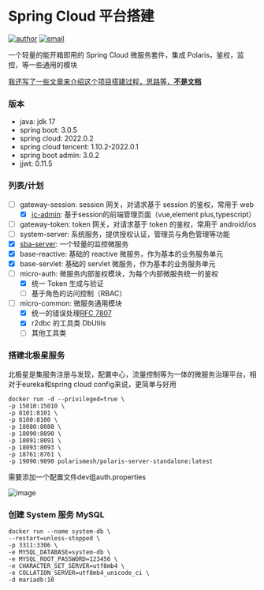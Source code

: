 
# Spring Cloud 平台搭建

[![author](https://img.shields.io/badge/author-mrtt-blue.svg)](https://jiangtj.gitlab.io/me)
[![email](https://img.shields.io/badge/email-jiang.taojie@foxmail.com-blue.svg)](mailto:jiang.taojie@foxmail.com)

一个轻量的能开箱即用的 Spring Cloud 微服务套件，集成 Polaris，鉴权，监控，等一些通用的模块

[我还写了一些文章来介绍这个项目搭建过程，思路等，**不是文档**](https://jiangtj.com/tags/Spring-Cloud-%E5%B9%B3%E5%8F%B0%E6%90%AD%E5%BB%BA/)

### 版本
- java: jdk 17
- spring boot: 3.0.5
- spring cloud: 2022.0.2
- spring cloud tencent: 1.10.2-2022.0.1
- spring boot admin: 3.0.2
- jjwt: 0.11.5

### 列表/计划
- [ ] gateway-session: session 网关，对请求基于 session 的鉴权，常用于 web
  - [x] [jc-admin](https://github.com/jiangtj-lab/jc-admin-session): 基于session的前端管理页面（vue,element plus,typescript）
- [ ] gateway-token: token 网关，对请求基于 token 的鉴权，常用于 android/ios
- [ ] system-server: 系统服务，提供授权认证，管理员与角色管理等功能
- [x] [sba-server](https://github.com/codecentric/spring-boot-admin): 一个轻量的监控微服务
- [x] base-reactive: 基础的 reactive 微服务，作为基本的业务服务单元
- [x] base-servlet: 基础的 servlet 微服务，作为基本的业务服务单元
- [ ] micro-auth: 微服务内部鉴权模块，为每个内部微服务统一的鉴权
  - [x] 统一 Token 生成与验证
  - [ ] 基于角色的访问控制（RBAC）
- [ ] micro-common: 微服务通用模块
  - [x] 统一的错误处理[RFC 7807](https://www.rfc-editor.org/rfc/rfc7807.html)
  - [x] r2dbc 的工具类 DbUtils
  - [ ] 其他工具类

### 搭建北极星服务

北极星是集服务注册与发现，配置中心，流量控制等为一体的微服务治理平台，相对于eureka和spring cloud config来说，更简单与好用

```shell
docker run -d --privileged=true \
-p 15010:15010 \
-p 8101:8101 \
-p 8100:8100 \
-p 18080:8080 \
-p 18090:8090 \
-p 18091:8091 \
-p 18093:8093 \
-p 18761:8761 \
-p 19090:9090 polarismesh/polaris-server-standalone:latest
```

需要添加一个配置文件dev组auth.properties

![image](https://user-images.githubusercontent.com/15902347/229067145-e14ca261-fda5-4c10-ad0f-99cf4bb1c0f9.png)

### 创建 System 服务 MySQL

```shell
docker run --name system-db \
--restart=unless-stopped \
-p 3311:3306 \
-e MYSQL_DATABASE=system-db \
-e MYSQL_ROOT_PASSWORD=123456 \
-e CHARACTER_SET_SERVER=utf8mb4 \
-e COLLATION_SERVER=utf8mb4_unicode_ci \
-d mariadb:10
```
